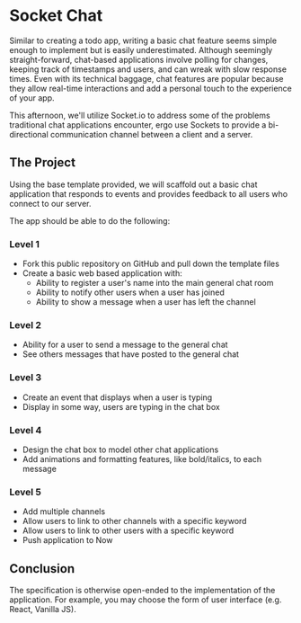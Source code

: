 # Socket Chat

Similar to creating a todo app, writing a basic chat feature seems simple enough to implement but is easily underestimated. Although  seemingly straight-forward, chat-based applications involve polling for changes, keeping track of timestamps and users, and can wreak with slow response times. Even with its technical baggage, chat features are popular because they allow real-time interactions and add a personal touch to the experience of your app.

This afternoon, we'll utilize Socket.io to address some of the problems traditional chat applications encounter, ergo use Sockets to provide a bi-directional communication channel between a client and a server.

## The Project

Using the base template provided, we will scaffold out a basic chat application that responds to events and provides feedback to all users who connect to our server.

The app should be able to do the following:

### Level 1

* Fork this public repository on GitHub and pull down the template files
* Create a basic web based application with:
  * Ability to register a user's name into the main general chat room
  * Ability to notify other users when a user has joined
  * Ability to show a message when a user has left the channel

### Level 2

* Ability for a user to send a message to the general chat
* See others messages that have posted to the general chat

### Level 3

* Create an event that displays when a user is typing
* Display in some way, users are typing in the chat box

### Level 4

* Design the chat box to model other chat applications
* Add animations and formatting features, like bold/italics, to each message

### Level 5

* Add multiple channels
* Allow users to link to other channels with a specific keyword
* Allow users to link to other users with a specific keyword
* Push application to Now

## Conclusion

The specification is otherwise open-ended to the implementation of the application. For example, you may choose the form of user interface (e.g. React, Vanilla JS).